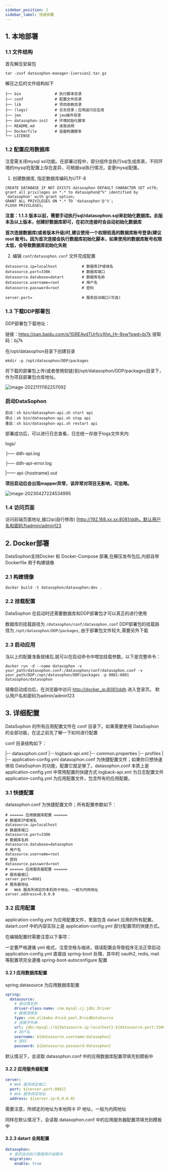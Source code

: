 ```yaml
---
sidebar_position: 2
sidebar_label: 快速部署
---
```


## 1. 本地部署

### 1.1 文件结构

首先解压安装包

```shell
tar -zxvf datasophon-manager-{version}.tar.gz
```

解压之后的文件结构如下
```shell
├── bin               # 执行脚本目录
├── conf              # 配置文件目录
├── lib               # 项目依赖目录
├── (logs)            # 日志目录；应用运行后生成
├── jmx               # jmx插件目录
├── datasophon-init   # 环境初始化脚本
├── README.md         # 读我说明
├── Dockerfile        # 容器构建脚本
└── LICENSE
```

### 1.2 配置应用数据库

注意需关闭mysql ssl功能。在部署过程中，部分组件会执行sql生成库表，不同环境的mysql在配置上存在差异，可根据sql执行情况，变更mysql配置。

1. 创建数据库, 指定数据库编码为UTF-8
```
CREATE DATABASE IF NOT EXISTS datasophon DEFAULT CHARACTER SET utf8;
grant all privileges on *.* to datasophon@"%" identified by 'datasophon' with grant option;
GRANT ALL PRIVILEGES ON *.* TO 'datasophon'@'%';
FLUSH PRIVILEGES;
```
**注意：1.1.3 版本以前，需要手动执行sql/datasophon.sql来初始化数据库。此版本及以上版本，创建好数据库即可，在初次连接时会自动初始化数据库**

**首次连接数据库(或者版本升级)时,建议使用一个权限较高的数据库账号登录(建议 root 账号)。因为首次连接会执行数据库初始化脚本，如果使用的数据库账号权限太低，会导致数据库初始化失败**


2. 编辑 `conf/datasophon.conf` 文件完成配置

```shell
datasource.ip=localhost           # 数据库IP或域名
datasource.port=3306              # 数据库端口
datasource.database=datart        # 数据库名称
datasource.username=root          # 用户名
datasource.password=root          # 密码

server.port=                      # 服务启动端口(可选)
```

### 1.3 下载DDP部署包

DDP部署包下载地址：

链接：https://pan.baidu.com/s/1GREAydTUrfcyXhn_Hr-9xw?pwd=bj7k 
提取码：bj7k 

在/opt/datasophon目录下创建目录

```
mkdir -p /opt/datasophon/DDP/packages
```

将下载的部署包上传(或者使用软链)到/opt/datasophon/DDP/packages目录下，作为项目部署包仓库地址。

![image-20221111162257092](./imgs/image-20221111162257092.png)

### 启动DataSophon

```
启动：sh bin/datasophon-api.sh start api
停止：sh bin/datasophon-api.sh stop api
重启：sh bin/datasophon-api.sh restart api
```

部署成功后，可以进行日志查看，日志统一存放于logs文件夹内:

 logs/

  ├── ddh-api.log

  ├── ddh-api-error.log

  |—— api-{hostname}.out

**项目启动后会出现mapper异常，该异常对项目无影响，可忽略。**

![image-20230427224534995](./imgs/image-20230427224534995.png)

### 1.4 访问页面

访问前端页面地址,接口ip(自行修改) [http://192.168.xx.xx:8081/ddh，默认用户名和密码为admin/admin123


## 2. Docker部署

DataSophon支持Docker 和 Docker-Compose 部署,在解压发布包后,内部自带 Dockerfile 用于构建镜像

### 2.1 构建镜像

```shell
docker build -t datasophon/datasophon:dev .
```

### 2.2 挂载配置

DataSophon 在启动时还需要数据库和DDP部署包才可以真正的进行使用

数据库的挂载路径为 `/datasophon/conf/datasophon.conf`
DDP部署包的挂载路径为 `/opt/datasophon/DDP/packages`, 由于部署包文件较大,需要另外下载


### 2.3 启动应用

当以上的配置准备就绪后,就可以在启动命令中增加挂载参数。以下是完整命令：

```shell
docker run -d --name datasophon -v your_path/datasophon.conf:/datasophon/conf/datasophon.conf -v your_path/DDP:/opt/datasophon/DDP/packages -p 8081:8081 datasophon/datasophon
```

镜像启动成功后，在浏览器中访问 <http://docker_ip:8081/ddh> 进入登录页。 默认用户名和密码为admin/admin123



## 3. 详细配置

DataSophon 的所有应用配置文件在 conf 目录下。如果需要使用 DataSophon 的全部功能，在这之前先了解一下如何进行配置

conf 目录结构如下：

|-- datasophon.conf
|-- logback-api.xml
|-- common.properties
|-- profiles
|   |-- application-config.yml
datasophon.conf 为快捷配置文件；如果你只想快速体验 DataSophon 的功能，配置它就足够了。datasophon.conf 本质上是 application-config.yml 中常用配置的快捷方式
logback-api.xml 为日志配置文件
application-config.yml 为应用配置文件，包含所有的应用配置。

### 3.1 快捷配置
datasophon.conf 为快捷配置文件；所有配置参数如下：
```shell
# ====== 应用数据库配置 ======
# 数据库IP或域名
datasource.ip=localhost
# 数据库端口
datasource.port=3306
# 数据库名称
datasource.database=datasophon
# 用户名
datasource.username=root
# 密码
datasource.password=root
# ====== 应用服务器配置 ======
# 服务器端口
server.port=8081
# 服务器地址
#   Web 服务所绑定的本机网卡地址，一般为内网地址
server.address=0.0.0.0
```

### 3.2 应用配置
application-config.yml 为应用配置文件，里面包含 datart 应用的所有配置。datart.conf 中的内容实际上是 application-config.yml 部分配置项的快捷方式。

在编辑配置时需要注意以下事项：

一定要严格遵循 yml 格式，注意空格与缩进，错误配置会导致程序无法正常启动
application-config.yml 直接由 spring-boot 处理，其中的 oauth2, redis, mail 等配置项完全遵循 spring-boot-autoconfigure 配置

#### 3.2.1 应用数据库配置
spring.datasource 为应用数据库配置
```yaml
spring:
  datasource:
    # 驱动类名称
    driver-class-name: com.mysql.cj.jdbc.Driver
    # 数据源类型
    type: com.alibaba.druid.pool.DruidDataSource
    # 连接字符串
    url: jdbc:mysql://${datasource.ip:localhost}:${datasource.port:3306}/${datasource.database:datasophon}?&allowMultiQueries=true&characterEncoding=utf-8
    # 用户名
    username: ${datasource.username:datasophon}
    # 密码
    password: ${datasource.password:datasophon}
```

默认情况下，会读取 datasophon.conf 中的应用数据库配置项填充到模板中

#### 3.2.2 应用服务器配置

```yaml
server:
  # Web 服务绑定端口
  port: ${server.port:8081}
  # Web 服务绑定地址
  address: ${server.ip:0.0.0.0}
```
需要注意，所绑定的地址为本地网卡 IP 地址，一般为内网地址

同样在默认情况下，会读取 datasophon.conf 中的应用服务器配置项填充到模板中

#### 3.2.3 datart 全局配置

```yaml
datasophon:
  # 是否自动执行数据库升级脚本
  migration:
    enable: true

```
